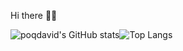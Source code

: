 Hi there 👋:smiley:

![poqdavid's GitHub stats](https://github-readme-stats.vercel.app/api?username=poqdavid&show_icons=true&count_private=true&theme=radical)![Top Langs](https://github-readme-stats.vercel.app/api/top-langs/?username=poqdavid&layout=compact&count_private=true&langs_count=10&theme=radical)



<!---
poqdavid/poqdavid is a ✨ special ✨ repository because its `README.md` (this file) appears on your GitHub profile.
You can click the Preview link to take a look at your changes.
--->

